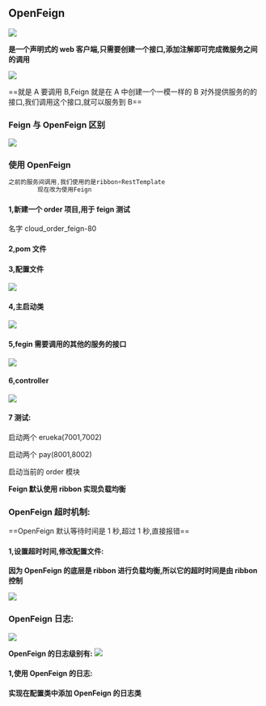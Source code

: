 ## OpenFeign

![](https://fltrp-dera.oss-cn-hangzhou.aliyuncs.com/spring-cloud/pic/Feign的1.png)

**是一个声明式的 web 客户端,只需要创建一个接口,添加注解即可完成微服务之间的调用**

![](https://fltrp-dera.oss-cn-hangzhou.aliyuncs.com/spring-cloud/pic/Feign的2.png)

==就是 A 要调用 B,Feign 就是在 A 中创建一个一模一样的 B 对外提供服务的的接口,我们调用这个接口,就可以服务到 B==

### **Feign 与 OpenFeign 区别**

![](https://fltrp-dera.oss-cn-hangzhou.aliyuncs.com/spring-cloud/pic/Feign的3.png)

### 使用 OpenFeign

```java
之前的服务间调用,我们使用的是ribbon+RestTemplate
		现在改为使用Feign
```

#### 1,新建一个 order 项目,用于 feign 测试

名字 cloud_order_feign-80

#### 2,pom 文件

#### 3,配置文件

![](https://fltrp-dera.oss-cn-hangzhou.aliyuncs.com/spring-cloud/pic/Feign的4.png)

#### 4,主启动类

![](https://fltrp-dera.oss-cn-hangzhou.aliyuncs.com/spring-cloud/pic/Feign的5.png)

#### 5,fegin 需要调用的其他的服务的接口

![](https://fltrp-dera.oss-cn-hangzhou.aliyuncs.com/spring-cloud/pic/Feign的6.png)

#### 6,controller

![](https://fltrp-dera.oss-cn-hangzhou.aliyuncs.com/spring-cloud/pic/Feign的7.png)

#### 7 测试:

启动两个 erueka(7001,7002)

启动两个 pay(8001,8002)

启动当前的 order 模块

**Feign 默认使用 ribbon 实现负载均衡**

### OpenFeign 超时机制:

==OpenFeign 默认等待时间是 1 秒,超过 1 秒,直接报错==

#### 1,设置超时时间,修改配置文件:

**因为 OpenFeign 的底层是 ribbon 进行负载均衡,所以它的超时时间是由 ribbon 控制**

![](https://fltrp-dera.oss-cn-hangzhou.aliyuncs.com/spring-cloud/pic/Feign的8.png)

### OpenFeign 日志:

![](https://fltrp-dera.oss-cn-hangzhou.aliyuncs.com/spring-cloud/pic/Feign的9.png)

**OpenFeign 的日志级别有:**
![](https://fltrp-dera.oss-cn-hangzhou.aliyuncs.com/spring-cloud/pic/Feign的10.png)

#### 1,使用 OpenFeign 的日志:

**实现在配置类中添加 OpenFeign 的日志类**
